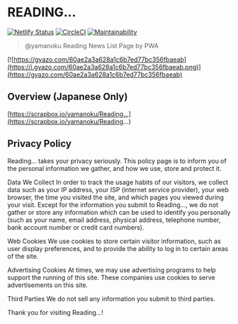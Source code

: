 # READING...
[![Netlify Status](https://api.netlify.com/api/v1/badges/59cc465b-4529-4f77-b704-01f585fb860a/deploy-status)](https://app.netlify.com/sites/sharp-morse-5bc006/deploys)
[![CircleCI](https://circleci.com/gh/yamanoku/reading.svg?style=svg)](https://circleci.com/gh/yamanoku/reading)
[![Maintainability](https://api.codeclimate.com/v1/badges/f427ead7c3466f0869a4/maintainability)](https://codeclimate.com/github/yamanoku/reading/maintainability)

> @yamanoku Reading News List Page by PWA

[![https://gyazo.com/60ae2a3a628a1c6b7ed77bc356fbaeab](https://i.gyazo.com/60ae2a3a628a1c6b7ed77bc356fbaeab.png)](https://gyazo.com/60ae2a3a628a1c6b7ed77bc356fbaeab)

## Overview (Japanese Only)
[https://scrapbox.io/yamanoku/Reading...](https://scrapbox.io/yamanoku/Reading...)

## Privacy Policy
Reading... takes your privacy seriously. This policy page is to inform you of the personal information we gather, and how we use, store and protect it.

Data We Collect
In order to track the usage habits of our visitors, we collect data such as your IP address, your ISP (internet service provider), your web browser, the time you visited the site, and which pages you viewed during your visit. Except for the information you submit to Reading..., we do not gather or store any information which can be used to identify you personally (such as your name, email address, physical address, telephone number, bank account number or credit card numbers).

Web Cookies
We use cookies to store certain visitor information, such as user display preferences, and to provide the ability to log in to certain areas of the site.

Advertising Cookies
At times, we may use advertising programs to help support the running of this site. These companies use cookies to serve advertisements on this site.

Third Parties
We do not sell any information you submit to third parties.

Thank you for visiting Reading...!
